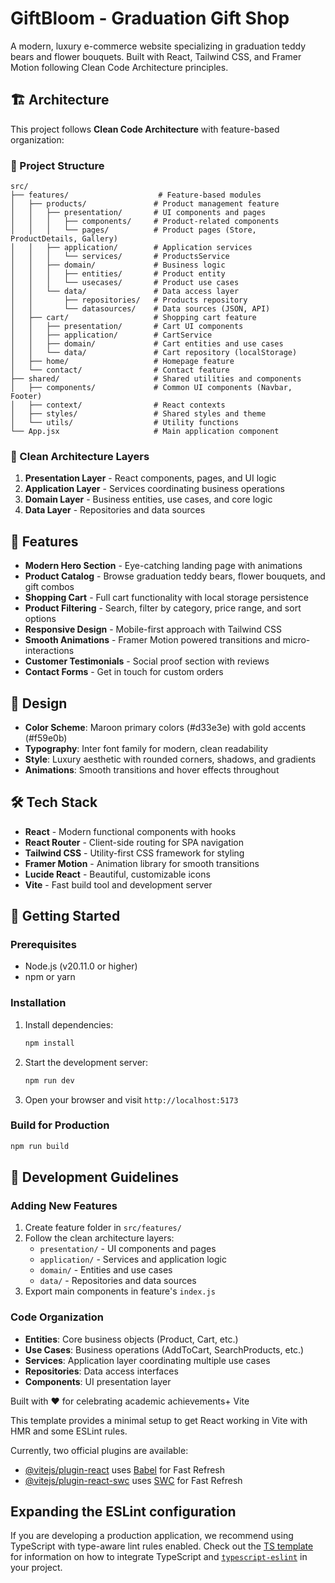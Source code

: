 # GiftBloom - Graduation Gift Shop

A modern, luxury e-commerce website specializing in graduation teddy bears and flower bouquets. Built with React, Tailwind CSS, and Framer Motion following Clean Code Architecture principles.

## 🏗️ Architecture

This project follows **Clean Code Architecture** with feature-based organization:

### 📁 Project Structure

```
src/
├── features/                    # Feature-based modules
│   ├── products/               # Product management feature
│   │   ├── presentation/       # UI components and pages
│   │   │   ├── components/     # Product-related components
│   │   │   └── pages/          # Product pages (Store, ProductDetails, Gallery)
│   │   ├── application/        # Application services
│   │   │   └── services/       # ProductsService
│   │   ├── domain/             # Business logic
│   │   │   ├── entities/       # Product entity
│   │   │   └── usecases/       # Product use cases
│   │   └── data/               # Data access layer
│   │       ├── repositories/   # Products repository
│   │       └── datasources/    # Data sources (JSON, API)
│   ├── cart/                   # Shopping cart feature
│   │   ├── presentation/       # Cart UI components
│   │   ├── application/        # CartService
│   │   ├── domain/             # Cart entities and use cases
│   │   └── data/               # Cart repository (localStorage)
│   ├── home/                   # Homepage feature
│   └── contact/                # Contact feature
├── shared/                     # Shared utilities and components
│   ├── components/             # Common UI components (Navbar, Footer)
│   ├── context/                # React contexts
│   ├── styles/                 # Shared styles and theme
│   └── utils/                  # Utility functions
└── App.jsx                     # Main application component
```

### 🎯 Clean Architecture Layers

1. **Presentation Layer** - React components, pages, and UI logic
2. **Application Layer** - Services coordinating business operations
3. **Domain Layer** - Business entities, use cases, and core logic
4. **Data Layer** - Repositories and data sources

## 🌟 Features

- **Modern Hero Section** - Eye-catching landing page with animations
- **Product Catalog** - Browse graduation teddy bears, flower bouquets, and gift combos
- **Shopping Cart** - Full cart functionality with local storage persistence
- **Product Filtering** - Search, filter by category, price range, and sort options
- **Responsive Design** - Mobile-first approach with Tailwind CSS
- **Smooth Animations** - Framer Motion powered transitions and micro-interactions
- **Customer Testimonials** - Social proof section with reviews
- **Contact Forms** - Get in touch for custom orders

## 🎨 Design

- **Color Scheme**: Maroon primary colors (#d33e3e) with gold accents (#f59e0b)
- **Typography**: Inter font family for modern, clean readability
- **Style**: Luxury aesthetic with rounded corners, shadows, and gradients
- **Animations**: Smooth transitions and hover effects throughout

## 🛠️ Tech Stack

- **React** - Modern functional components with hooks
- **React Router** - Client-side routing for SPA navigation
- **Tailwind CSS** - Utility-first CSS framework for styling
- **Framer Motion** - Animation library for smooth transitions
- **Lucide React** - Beautiful, customizable icons
- **Vite** - Fast build tool and development server

## 🚀 Getting Started

### Prerequisites

- Node.js (v20.11.0 or higher)
- npm or yarn

### Installation

1. Install dependencies:

   ```bash
   npm install
   ```

2. Start the development server:

   ```bash
   npm run dev
   ```

3. Open your browser and visit `http://localhost:5173`

### Build for Production

```bash
npm run build
```

## 🧪 Development Guidelines

### Adding New Features

1. Create feature folder in `src/features/`
2. Follow the clean architecture layers:
   - `presentation/` - UI components and pages
   - `application/` - Services and application logic
   - `domain/` - Entities and use cases
   - `data/` - Repositories and data sources
3. Export main components in feature's `index.js`

### Code Organization

- **Entities**: Core business objects (Product, Cart, etc.)
- **Use Cases**: Business operations (AddToCart, SearchProducts, etc.)
- **Services**: Application layer coordinating multiple use cases
- **Repositories**: Data access interfaces
- **Components**: UI presentation layer

Built with ❤️ for celebrating academic achievements+ Vite

This template provides a minimal setup to get React working in Vite with HMR and some ESLint rules.

Currently, two official plugins are available:

- [@vitejs/plugin-react](https://github.com/vitejs/vite-plugin-react/blob/main/packages/plugin-react) uses [Babel](https://babeljs.io/) for Fast Refresh
- [@vitejs/plugin-react-swc](https://github.com/vitejs/vite-plugin-react/blob/main/packages/plugin-react-swc) uses [SWC](https://swc.rs/) for Fast Refresh

## Expanding the ESLint configuration

If you are developing a production application, we recommend using TypeScript with type-aware lint rules enabled. Check out the [TS template](https://github.com/vitejs/vite/tree/main/packages/create-vite/template-react-ts) for information on how to integrate TypeScript and [`typescript-eslint`](https://typescript-eslint.io) in your project.
